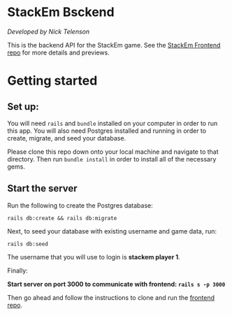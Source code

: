 # StackEm Bsckend

_Developed by Nick Telenson_

This is the backend API for the StackEm game. See the [StackEm Frontend repo](https://github.com/ntel-91/StackEm_frontend) for more details and previews.

# Getting started

## Set up:

You will need `rails` and `bundle` installed on your computer in order to run this app. You will also need Postgres installed and running in order to create, migrate, and seed your database.

Please clone this repo down onto your local machine and navigate to that directory. Then run `bundle install` in order to install all of the necessary gems.

## Start the server

Run the following to create the Postgres database:

```rails db:create && rails db:migrate```

Next, to seed your database with existing username and game data, run: 

```rails db:seed``` 

The username that you will use to login is **stackem player 1**.

Finally:

**Start server on port 3000 to communicate with frontend: `rails s -p 3000`**

Then go ahead and follow the instructions to clone and run the [frontend repo](https://github.com/ntel-91/StackEm_frontend). 